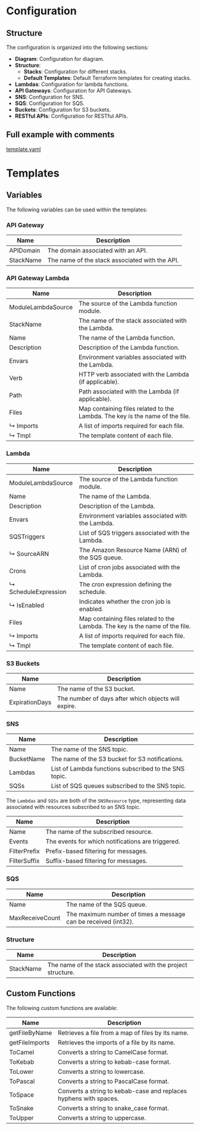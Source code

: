 # Configuration

## Structure

The configuration is organized into the following sections:

- **Diagram**: Configuration for diagram.
- **Structure**:
  - **Stacks**: Configuration for different stacks.
  - **Default Templates**: Default Terraform templates for creating stacks.
- **Lambdas**: Configuration for lambda functions.
- **API Gateways**: Configuration for API Gateways.
- **SNS**: Configuration for SNS.
- **SQS**: Configuration for SQS.
- **Buckets**: Configuration for S3 buckets.
- **RESTful APIs**: Configuration for RESTful APIs.

## Full example with comments

[template.yaml](template.yaml)

# Templates

## Variables

The following variables can be used within the templates:

### API Gateway

| Name           | Description                                                 |
|----------------|-------------------------------------------------------------|
| APIDomain      | The domain associated with an API.                          |
| StackName      | The name of the stack associated with the API.              |

### API Gateway Lambda

| Name               | Description                                             |
|--------------------|---------------------------------------------------------|
| ModuleLambdaSource | The source of the Lambda function module.               |
| StackName          | The name of the stack associated with the Lambda.       |
| Name               | The name of the Lambda function.                        |
| Description        | Description of the Lambda function.                     |
| Envars             | Environment variables associated with the Lambda.       |
| Verb               | HTTP verb associated with the Lambda (if applicable).   |
| Path               | Path associated with the Lambda (if applicable).        |
| Files              | Map containing files related to the Lambda. The key is the name of the file. |
| ↳ Imports          | A list of imports required for each file.               |
| ↳ Tmpl             | The template content of each file.                      |

### Lambda

| Name                | Description                                            |
|---------------------|--------------------------------------------------------|
| ModuleLambdaSource  | The source of the Lambda function module.              |
| Name                | The name of the Lambda.                                |
| Description         | Description of the Lambda.                             |
| Envars              | Environment variables associated with the Lambda.      |
| SQSTriggers         | List of SQS triggers associated with the Lambda.       |
| ↳ SourceARN         | The Amazon Resource Name (ARN) of the SQS queue.       |
| Crons               | List of cron jobs associated with the Lambda.          |
| ↳ ScheduleExpression | The cron expression defining the schedule.            |
| ↳ IsEnabled         | Indicates whether the cron job is enabled.             |
| Files               | Map containing files related to the Lambda. The key is the name of the file. |
| ↳ Imports           | A list of imports required for each file.              |
| ↳ Tmpl              | The template content of each file.                     |

### S3 Buckets

| Name           | Description                                                 |
|----------------|-------------------------------------------------------------|
| Name           | The name of the S3 bucket.                                  |
| ExpirationDays | The number of days after which objects will expire.         |

### SNS

| Name           | Description                                                 |
|----------------|-------------------------------------------------------------|
| Name           | The name of the SNS topic.                                  |
| BucketName     | The name of the S3 bucket for S3 notifications.             |
| Lambdas        | List of Lambda functions subscribed to the SNS topic.       |
| SQSs           | List of SQS queues subscribed to the SNS topic.             |

The `Lambdas` and `SQSs` are both of the `SNSResource` type, representing data associated with resources subscribed to an SNS topic.

| Name           | Description                                                 |
|----------------|-------------------------------------------------------------|
| Name           | The name of the subscribed resource.                        |
| Events         | The events for which notifications are triggered.           |
| FilterPrefix   | Prefix-based filtering for messages.                        |
| FilterSuffix   | Suffix-based filtering for messages.                        |

### SQS

| Name            | Description                                                 |
|-----------------|-------------------------------------------------------------|
| Name            | The name of the SQS queue.                                  |
| MaxReceiveCount | The maximum number of times a message can be received (int32). |

### Structure

| Name           | Description                                                 |
|----------------|-------------------------------------------------------------|
| StackName      | The name of the stack associated with the project structure. |

## Custom Functions

The following custom functions are available:

| Name           | Description                                                 |
|----------------|-------------------------------------------------------------|
| getFileByName  | Retrieves a file from a map of files by its name.           |
| getFileImports | Retrieves the imports of a file by its name.                |
| ToCamel        | Converts a string to CamelCase format.                      |
| ToKebab        | Converts a string to kebab-case format.                     |
| ToLower        | Converts a string to lowercase.                             |
| ToPascal       | Converts a string to PascalCase format.                     |
| ToSpace        | Converts a string to kebab-case and replaces hyphens with spaces. |
| ToSnake        | Converts a string to snake_case format.                     |
| ToUpper        | Converts a string to uppercase.                             |